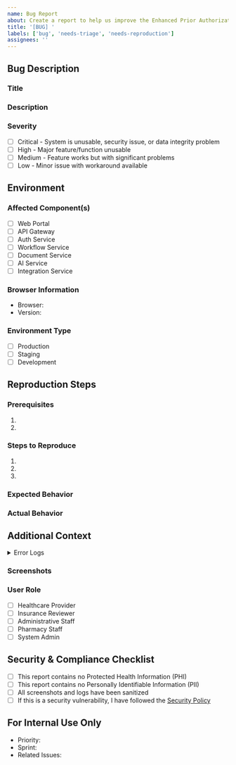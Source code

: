 ```yaml
---
name: Bug Report
about: Create a report to help us improve the Enhanced Prior Authorization System
title: '[BUG] '
labels: ['bug', 'needs-triage', 'needs-reproduction']
assignees: ''
---
```


## Bug Description
### Title
<!-- Provide a clear and concise title for the bug -->

### Description
<!-- Provide a detailed description of the bug -->

### Severity
<!-- Select the severity level of the bug -->
- [ ] Critical - System is unusable, security issue, or data integrity problem
- [ ] High - Major feature/function unusable
- [ ] Medium - Feature works but with significant problems
- [ ] Low - Minor issue with workaround available

## Environment
### Affected Component(s)
<!-- Select all components affected by this bug -->
- [ ] Web Portal
- [ ] API Gateway
- [ ] Auth Service
- [ ] Workflow Service
- [ ] Document Service
- [ ] AI Service
- [ ] Integration Service

### Browser Information
<!-- If applicable, provide browser details -->
- Browser:
- Version:

### Environment Type
<!-- Select the environment where the bug was discovered -->
- [ ] Production
- [ ] Staging
- [ ] Development

## Reproduction Steps
### Prerequisites
<!-- List any required setup or conditions needed to reproduce the bug -->
1. 
2. 

### Steps to Reproduce
<!-- Provide detailed step-by-step instructions to reproduce the bug -->
1. 
2. 
3. 

### Expected Behavior
<!-- Describe what should happen when following the steps above -->

### Actual Behavior
<!-- Describe what actually happens when following the steps above -->

## Additional Context
<details>
<summary>Error Logs</summary>

<!-- 
Paste relevant error logs or stack traces here
⚠️ IMPORTANT: Remove all PHI/PII before sharing logs
-->
```
[Paste logs here]
```

</details>

### Screenshots
<!-- 
Add screenshots to help explain the problem
⚠️ IMPORTANT: Remove all PHI/PII from screenshots
-->

### User Role
<!-- Select the role of the user who encountered the bug -->
- [ ] Healthcare Provider
- [ ] Insurance Reviewer
- [ ] Administrative Staff
- [ ] Pharmacy Staff
- [ ] System Admin

## Security & Compliance Checklist
<!-- Ensure the following before submitting -->
- [ ] This report contains no Protected Health Information (PHI)
- [ ] This report contains no Personally Identifiable Information (PII)
- [ ] All screenshots and logs have been sanitized
- [ ] If this is a security vulnerability, I have followed the [Security Policy](../SECURITY.md)

## For Internal Use Only
<!-- To be filled out by the development team -->
- Priority:
- Sprint:
- Related Issues: